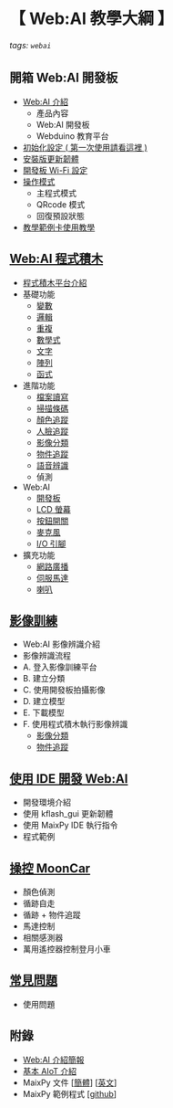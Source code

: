 # 【 Web:AI 教學大綱 】

###### tags: `webai`

## 開箱 Web:AI 開發板

- [Web:AI 介紹](https://md.kingkit.codes/s/A_tijML1I)
    - 產品內容
    - Web:AI 開發板
    - Webduino 教育平台
- [初始化設定 ( 第一次使用請看這裡 )](https://md.kingkit.codes/s/AO_XqPykW)
- [安裝版更新韌體](https://md.kingkit.codes/s/wTzUFfJMb)
- [開發板 Wi-Fi 設定](https://md.kingkit.codes/s/bTuPn-8HG)
- [操作模式](https://md.kingkit.codes/s/1lgh1vuQ_)
    - 主程式模式
    - QRcode 模式
    - 回復預設狀態
- [教學範例卡使用教學](https://md.kingkit.codes/s/TASyDY-Eo)

## [Web:AI 程式積木](https://md.kingkit.codes/s/X4vMmbtp_)

- [程式積木平台介紹](https://md.kingkit.codes/s/4RVBELvRN)
- 基礎功能
    - [變數](https://md.kingkit.codes/s/_kndEUW1q)
    - [邏輯](https://md.kingkit.codes/M_6nBMTXQDiVOULcUQf7BA)
    - [重複](https://md.kingkit.codes/s/b9mKWEcD8)
    - [數學式](https://md.kingkit.codes/s/j7X5gWPYz)
    - [文字](https://md.kingkit.codes/s/Kpw-9mvB2)
    - [陣列](https://md.kingkit.codes/s/NrGWPeQI3)
    - [函式](https://md.kingkit.codes/s/iirInmSN-)
- 進階功能
    - [檔案讀寫](https://md.kingkit.codes/s/It4HyhnKL)
    - [掃描條碼](https://md.kingkit.codes/s/pVYYz61j7)
    - [顏色追蹤](https://md.kingkit.codes/s/qzPrerH5n)
    - [人臉追蹤](https://md.kingkit.codes/s/TbBXXg7Jb)
    - [影像分類](https://md.kingkit.codes/s/mopjgVaZU#%E5%BD%B1%E5%83%8F%E5%88%86%E9%A1%9E)
    - [物件追蹤](https://md.kingkit.codes/s/mopjgVaZU#%E7%89%A9%E4%BB%B6%E8%BF%BD%E8%B9%A4)
    - [語音辨識](https://md.kingkit.codes/s/jIW79tnup)
    - 偵測
- Web:AI
    - [開發板](https://md.kingkit.codes/s/cgb9OT6Hx)
    - [LCD 螢幕](https://md.kingkit.codes/s/3KhHmkwBd)
    - [按鈕開關](https://md.kingkit.codes/s/c-0cuAp7v)
    - [麥克風](https://md.kingkit.codes/s/u0A-IWLom)
    - [I/O 引腳](https://md.kingkit.codes/s/67t3Yn1NM)
- 擴充功能
    - [網路廣播](https://md.kingkit.codes/s/UpDUX83EN)
    - [伺服馬達](https://md.kingkit.codes/s/iNt4d-TSM)
    - [喇叭](https://md.kingkit.codes/s/BgK_8mwNe)

## [影像訓練](https://md.kingkit.codes/s/mopjgVaZU)

- Web:AI 影像辨識介紹
- 影像辨識流程
- A. 登入影像訓練平台
- B. 建立分類
- C. 使用開發板拍攝影像
- D. 建立模型
- E. 下載模型
- F. 使用程式積木執行影像辨識
    - [影像分類](https://md.kingkit.codes/s/mopjgVaZU#%E5%BD%B1%E5%83%8F%E5%88%86%E9%A1%9E)
    - [物件追蹤](https://md.kingkit.codes/s/mopjgVaZU#%E7%89%A9%E4%BB%B6%E8%BF%BD%E8%B9%A4)

## [使用 IDE 開發 Web:AI](https://md.kingkit.codes/s/y0NZkZUTv)
- 開發環境介紹
- 使用 kflash_gui 更新韌體
- 使用 MaixPy IDE 執行指令
- 程式範例

## [操控 MoonCar](https://md.kingkit.codes/s/zd-FyQjGP)

- 顏色偵測
- 循跡自走
- 循跡 + 物件追蹤
- 馬達控制
- 相關感測器
- 萬用遙控器控制登月小車

## [常見問題](https://md.kingkit.codes/s/JLv3I-jcC)
- 使用問題

## 附錄

- [Web:AI 介紹簡報](https://drive.google.com/file/d/1JmjsZuch-tm4tUQECbrhGskjUuBOraTv/view?usp=sharing)
- [基本 AIoT 介紹](https://md.kingkit.codes/s/wiuNxO2ph)
- MaixPy 文件 [[簡體](https://wiki.sipeed.com/soft/maixpy/zh/index.html)] [[英文](https://wiki.sipeed.com/soft/maixpy/en/)]
- MaixPy 範例程式 [[github](https://github.com/sipeed/MaixPy_scripts)]
